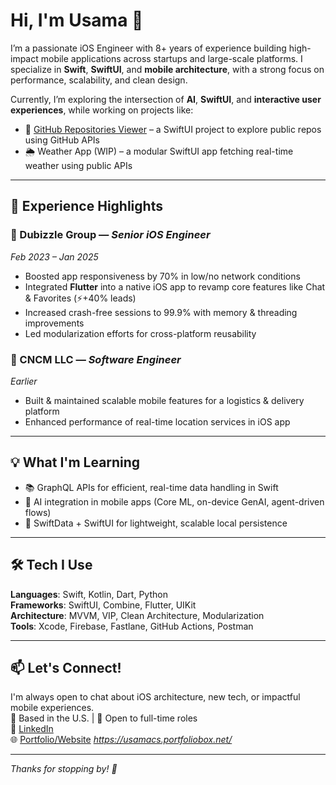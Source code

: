 # Hi, I'm Usama 👋

I’m a passionate iOS Engineer with 8+ years of experience building high-impact mobile applications across startups and large-scale platforms. I specialize in **Swift**, **SwiftUI**, and **mobile architecture**, with a strong focus on performance, scalability, and clean design.

Currently, I’m exploring the intersection of **AI**, **SwiftUI**, and **interactive user experiences**, while working on projects like:
- 📱 [GitHub Repositories Viewer](https://github.com/usama-jamil/GithubRepoViewer-SwiftUI) – a SwiftUI project to explore public repos using GitHub APIs
- 🌦️ Weather App (WIP) – a modular SwiftUI app fetching real-time weather using public APIs

---

## 🚀 Experience Highlights

### 🏢 Dubizzle Group — *Senior iOS Engineer*
*Feb 2023 – Jan 2025*
- Boosted app responsiveness by 70% in low/no network conditions
- Integrated **Flutter** into a native iOS app to revamp core features like Chat & Favorites (⚡️+40% leads)
- Increased crash-free sessions to 99.9% with memory & threading improvements
- Led modularization efforts for cross-platform reusability

### 🏢 CNCM LLC — *Software Engineer*
*Earlier*
- Built & maintained scalable mobile features for a logistics & delivery platform
- Enhanced performance of real-time location services in iOS app

---

## 💡 What I'm Learning
- 📚 GraphQL APIs for efficient, real-time data handling in Swift
- 🧠 AI integration in mobile apps (Core ML, on-device GenAI, agent-driven flows)
- 🧱 SwiftData + SwiftUI for lightweight, scalable local persistence

---

## 🛠️ Tech I Use

**Languages**: Swift, Kotlin, Dart, Python  
**Frameworks**: SwiftUI, Combine, Flutter, UIKit  
**Architecture**: MVVM, VIP, Clean Architecture, Modularization  
**Tools**: Xcode, Firebase, Fastlane, GitHub Actions, Postman  

---

## 📫 Let's Connect!

I'm always open to chat about iOS architecture, new tech, or impactful mobile experiences.  
📍 Based in the U.S. | 💼 Open to full-time roles  
🔗 [LinkedIn](https://www.linkedin.com/in/muhammad-usama-jamil-85b5a999/)  
🌐 [Portfolio/Website](#) *https://usamacs.portfoliobox.net/*  

---

*Thanks for stopping by! 🌟*
